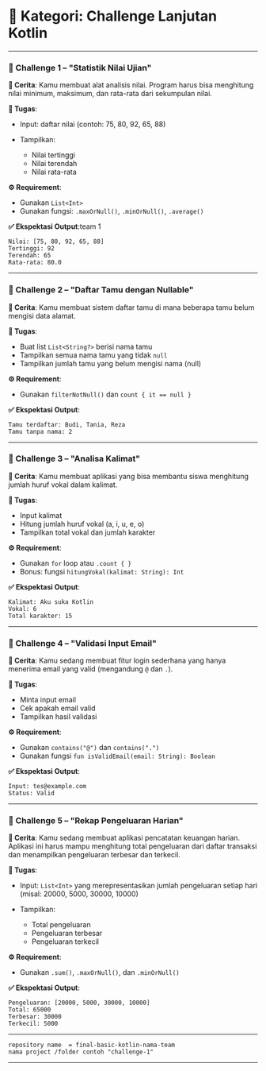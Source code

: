 # 🚀 Kategori: Challenge Lanjutan Kotlin

---

### 🧩 Challenge 1 – **"Statistik Nilai Ujian"**

**📖 Cerita**:
Kamu membuat alat analisis nilai. Program harus bisa menghitung nilai minimum, maksimum, dan rata-rata dari sekumpulan nilai.

**🎯 Tugas**:

- Input: daftar nilai (contoh: 75, 80, 92, 65, 88)
- Tampilkan:

  - Nilai tertinggi
  - Nilai terendah
  - Nilai rata-rata

**⚙️ Requirement**:

- Gunakan `List<Int>`
- Gunakan fungsi: `.maxOrNull()`, `.minOrNull()`, `.average()`

**✅ Ekspektasi Output**:team 1

```
Nilai: [75, 80, 92, 65, 88]
Tertinggi: 92
Terendah: 65
Rata-rata: 80.0
```

---

### 🧩 Challenge 2 – **"Daftar Tamu dengan Nullable"**

**📖 Cerita**:
Kamu membuat sistem daftar tamu di mana beberapa tamu belum mengisi data alamat.

**🎯 Tugas**:

- Buat list `List<String?>` berisi nama tamu
- Tampilkan semua nama tamu yang tidak `null`
- Tampilkan jumlah tamu yang belum mengisi nama (null)

**⚙️ Requirement**:

- Gunakan `filterNotNull()` dan `count { it == null }`

**✅ Ekspektasi Output**:

```
Tamu terdaftar: Budi, Tania, Reza
Tamu tanpa nama: 2
```

---

### 🧩 Challenge 3 – **"Analisa Kalimat"**

**📖 Cerita**:
Kamu membuat aplikasi yang bisa membantu siswa menghitung jumlah huruf vokal dalam kalimat.

**🎯 Tugas**:

- Input kalimat
- Hitung jumlah huruf vokal (a, i, u, e, o)
- Tampilkan total vokal dan jumlah karakter

**⚙️ Requirement**:

- Gunakan `for` loop atau `.count { }`
- Bonus: fungsi `hitungVokal(kalimat: String): Int`

**✅ Ekspektasi Output**:

```
Kalimat: Aku suka Kotlin
Vokal: 6
Total karakter: 15
```

---

### 🧩 Challenge 4 – **"Validasi Input Email"**

**📖 Cerita**:
Kamu sedang membuat fitur login sederhana yang hanya menerima email yang valid (mengandung `@` dan `.`).

**🎯 Tugas**:

- Minta input email
- Cek apakah email valid
- Tampilkan hasil validasi

**⚙️ Requirement**:

- Gunakan `contains("@")` dan `contains(".")`
- Gunakan fungsi `fun isValidEmail(email: String): Boolean`

**✅ Ekspektasi Output**:

```
Input: tes@example.com
Status: Valid
```

---

### 🧩 Challenge 5 – **"Rekap Pengeluaran Harian"**

**📖 Cerita**:
Kamu sedang membuat aplikasi pencatatan keuangan harian. Aplikasi ini harus mampu menghitung total pengeluaran dari daftar transaksi dan menampilkan pengeluaran terbesar dan terkecil.

**🎯 Tugas**:

- Input: `List<Int>` yang merepresentasikan jumlah pengeluaran setiap hari (misal: 20000, 5000, 30000, 10000)
- Tampilkan:

  - Total pengeluaran
  - Pengeluaran terbesar
  - Pengeluaran terkecil

**⚙️ Requirement**:

- Gunakan `.sum()`, `.maxOrNull()`, dan `.minOrNull()`

**✅ Ekspektasi Output**:

```
Pengeluaran: [20000, 5000, 30000, 10000]
Total: 65000
Terbesar: 30000
Terkecil: 5000
```

---

```
repository name  = final-basic-kotlin-nama-team
nama project /folder contoh "challenge-1"
```

-----
